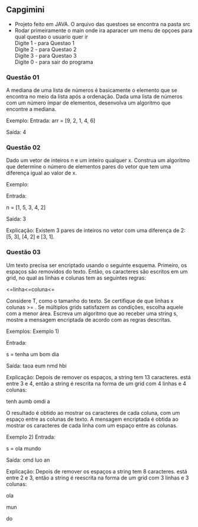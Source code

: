 ## Capgimini
- Projeto feito em JAVA. O arquivo das questoes se encontra na pasta src <br>
- Rodar primeiramente o main onde ira aparacer um menu de opçoes para qual questao o usuario quer ir <br>
Digite 1 - para Questao 1 <br>
Digite 2 - para Questao 2 <br>
Digite 3 - para Questao 3 <br>
Digite 0 - para sair do programa 

### Questão 01

A mediana de uma lista de números é basicamente o elemento que se encontra no meio da lista após a ordenação. Dada uma lista de números com um número ímpar de elementos, desenvolva um algoritmo que encontre a mediana.

Exemplo:
Entrada:
arr = [9, 2, 1, 4, 6]


Saída:
4

### Questão 02
Dado um vetor de inteiros n e um inteiro qualquer x. Construa um algoritmo que determine o número de elementos pares do vetor que tem uma diferença igual ao valor de x.

Exemplo:

Entrada:

n = [1, 5, 3, 4, 2]


Saída:
3

Explicação:
Existem 3 pares de inteiros no vetor com uma diferença de 2: [5, 3], [4, 2] e [3, 1].

### Questão 03

Um texto precisa ser encriptado usando o seguinte esquema. Primeiro, os espaços são removidos do texto. Então, os caracteres são escritos em um grid, no qual as linhas e colunas tem as seguintes regras:

<=linha<=coluna<=

Considere T, como o tamanho do texto.
Se certifique de que linhas x colunas >= .
Se múltiplos grids satisfazem as condições, escolha aquele com a menor área.
Escreva um algoritmo que ao receber uma string s, mostre a mensagem encriptada de acordo com as regras descritas.

Exemplos:
Exemplo 1)

Entrada:

s = tenha um bom dia


Saída:
taoa eum nmd hbi


Explicação:
Depois de remover os espaços, a string tem 13 caracteres.  está entre 3 e 4, então a string é rescrita na forma de um grid com 4 linhas e 4 colunas:

tenh
aumb
omdi
a

O resultado é obtido ao mostrar os caracteres de cada coluna, com um espaço entre as colunas de texto. A mensagem encriptada é obtida ao mostrar os caracteres de cada linha com um espaço entre as colunas.


Exemplo 2)
Entrada:

s = ola mundo


Saída:
omd luo an


Explicação:
Depois de remover os espaços a string tem 8 caracteres.  está entre 2 e 3, então a string é reescrita na forma de um grid com 3 linhas e 3 colunas:

ola

mun

do
